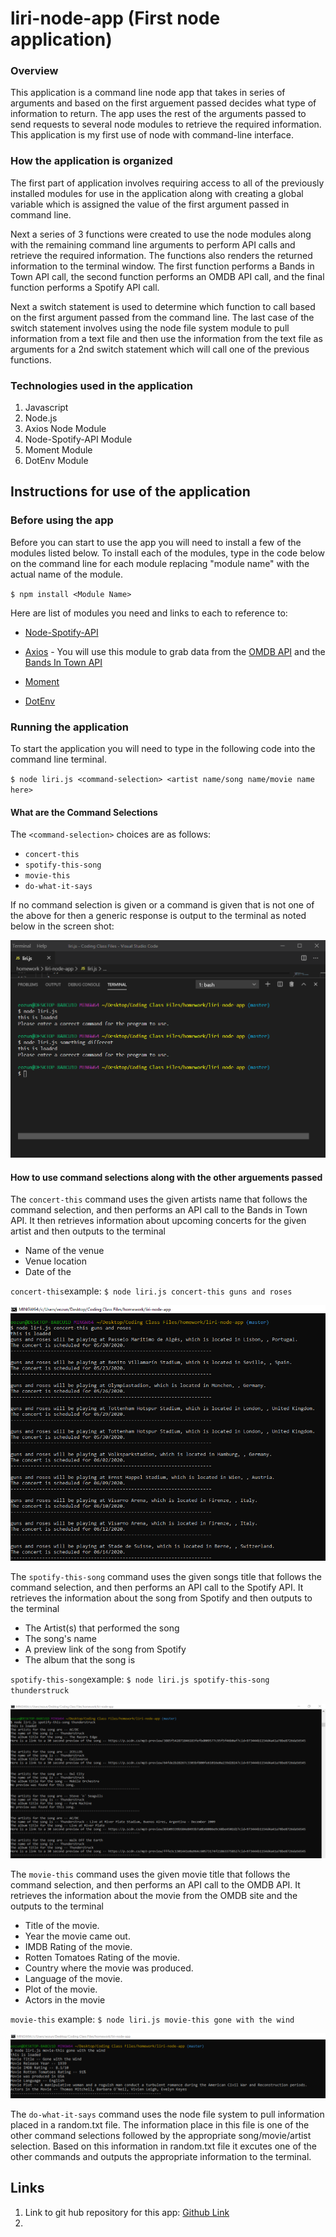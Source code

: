 # liri-node-app (First node application)

### Overview
This application is a command line node app that takes in series of arguments and based on the first arguement passed decides what type of information to return.  The app uses the rest of the arguments passed to send requests to several node modules to retrieve the required information.  This application is my first use of node with command-line interface.

### How the application is organized
The first part of application involves requiring access to all of the previously installed modules for use in the application along with creating a global variable which is assigned the value of the first argument passed in command line.  

Next a series of 3 functions were created to use the node modules along with the remaining command line arguments to perform API calls and retrieve the required information.  The functions also renders the returned information to the terminal window.  The first function performs a Bands in Town API call, the second function performs an OMDB API call, and the final function performs a Spotify API call.

Next a switch statement is used to determine which function to call based on the first argument passed from the command line.  The last case of the switch statement involves using the node file system module to pull information from a text file and then use the information from the text file as arguments for a 2nd switch statement which will call one of the previous functions.

### Technologies used in the application
1.  Javascript
2.  Node.js
3.  Axios Node Module
4.  Node-Spotify-API Module
5.  Moment Module
6.  DotEnv Module


## Instructions for use of the application
### Before using the app
Before you can start to use the app you will need to install a few of the modules listed below.  To install each of the modules, type in the code below on the command line for each module replacing "module name" with the actual name of the module.

`$ npm install <Module Name>`

Here are list of modules you need and links to each to reference to:
* [Node-Spotify-API](https://www.npmjs.com/package/node-spotify-api)
* [Axios](https://www.npmjs.com/package/axios) - You will use this module to grab data from the [OMDB API](http://www.omdbapi.com/) and the [Bands In Town API](http://www.artists.bandsintown.com/bandsintown-api)

* [Moment](https://www.npmjs.com/package/moment)
* [DotEnv](https://www.npmjs.com/package/dotenv)

### Running the application
To start the application you will need to type in the following code into the command line terminal.

`$ node liri.js <command-selection> <artist name/song name/movie name here>`

#### What are the Command Selections
The `<command-selection>` choices are as follows:
  - `concert-this`
  - `spotify-this-song`
  - `movie-this`
  - `do-what-it-says`

  If no command selection is given or a command is given that is not one  of the above for then a generic response is output to the terminal as noted below in the screen shot:

  ![Image of first screenshot](images/liri1.png)


#### How to use command selections along with the other arguements passed
The `concert-this` command uses the given artists name that follows the command selection, and then performs an API call to the Bands in Town API.  It then retrieves information about upcoming concerts for the given artist and then outputs to the terminal 

  - Name of the venue
  - Venue location
  - Date of the 
  
  `concert-this`example: `$ node liri.js concert-this guns and roses`

  ![Image of concert-this screenshot](images/ct-liri.png)



The `spotify-this-song` command uses the given songs title that follows the command selection, and then performs an API call to the Spotify API.  It retrieves the information about the song from Spotify and then outputs to the terminal

  - The Artist(s) that performed the song
  - The song's name
  - A preview link of the song from Spotify
  - The album that the song is 
  
  `spotify-this-song`example: `$ node liri.js spotify-this-song thunderstruck`

  ![Image of spotify-this-song screenshot](images/sts-liri.png)


The `movie-this` command uses the given movie title that follows the command selection, and then performs an API call to the OMDB API.  It retrieves the information about the movie from the OMDB site and the outputs to the terminal

  - Title of the movie.
  - Year the movie came out.
  - IMDB Rating of the movie.
  - Rotten Tomatoes Rating of the movie.
  - Country where the movie was produced.
  - Language of the movie.
  - Plot of the movie.
  - Actors in the movie

  `movie-this` example: `$ node liri.js movie-this gone with the wind`

  ![Image of movie-this screenshot](images/mt-liri.png)

The `do-what-it-says` command uses the node file system to pull information placed in a random.txt file.  The information place in this file is one of the other command selections followed by the appropriate song/movie/artist selection.  Based on this information in random.txt file it excutes one of the other commands and outputs the appropriate information to the terminal.


## Links
1.  Link to git hub repository for this app:  [Github Link](https://github.com/eozuna3/liri-node-app/blob/master/liri.js)
2.  